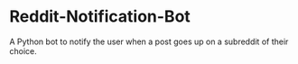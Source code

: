 # Reddit-Notification-Bot
A Python bot to notify the user when a post goes up on a subreddit of their choice. 
